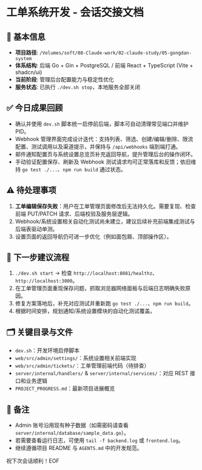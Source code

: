 # 工单系统开发 - 会话交接文档

## 🧭 基本信息
- **项目路径**: `/Volumes/soft/08-Claude-work/02-claude-study/05-gongdan-system`
- **体系结构**: 后端 Go + Gin + PostgreSQL / 前端 React + TypeScript (Vite + shadcn/ui)
- **当前阶段**: 管理后台配置能力与稳定性优化
- **服务状态**: 已执行 `./dev.sh stop`，本地服务全部关闭

## ✅ 今日成果回顾
- 确认并使用 `dev.sh` 脚本统一启停前后端，脚本可自动清理常见端口并维护 PID。
- Webhook 管理界面完成设计迭代：支持列表、筛选、创建/编辑/删除、限流配置、测试调用以及渠道提示，并保持与 `/api/webhooks` 端到端打通。
- 邮件通知配置页与系统设置总览页补充返回导航，提升管理后台的操作闭环。
- 手动验证配置保存、刷新及 Webhook 测试请求均可正常落库和反馈；依旧维持 `go test ./...`、`npm run build` 通过状态。

## ⚠️ 待处理事项
1. **工单编辑保存失败**：用户在工单管理页面修改后无法持久化。需要复现、检查前端 PUT/PATCH 请求、后端校验及服务层逻辑。
2. Webhook/系统设置相关自动化测试尚未建立，建议后续补充前端集成测试与后端表驱动单测。
3. 设置页面的返回导航仍可进一步优化（例如面包屑、顶部操作区）。

## 🔁 下一步建议流程
1. `./dev.sh start` → 检查 `http://localhost:8081/healthz`、`http://localhost:3000`。
2. 在工单管理页面重现保存问题，抓取浏览器网络面板与后端日志明确失败原因。
3. 修复方案落地后，补充对应测试并重新跑 `go test ./...`、`npm run build`。
4. 根据时间安排，规划通知/系统设置模块的自动化测试覆盖。

## 🗂️ 关键目录与文件
- `dev.sh`：开发环境启停脚本
- `web/src/admin/settings/`：系统设置相关前端实现
- `web/src/admin/tickets/`：工单管理前端代码（待排查）
- `server/internal/handlers/` & `server/internal/services/`：对应 REST 接口和业务逻辑
- `PROJECT_PROGRESS.md`：最新项目进展概览

## 📎 备注
- Admin 账号沿用现有种子数据（如需密码请查看 `server/internal/database/sample_data.go`）。
- 若需要查看运行日志，可使用 `tail -f backend.log` 或 `frontend.log`。
- 继续遵循项目 README 与 `AGENTS.md` 中的开发规范。

祝下次会话顺利！EOF
